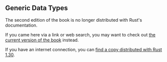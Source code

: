 ## Generic Data Types

The second edition of the book is no longer distributed with Rust's documentation.

If you came here via a link or web search, you may want to check out [the current
version of the book](../ch10-01-syntax.html) instead.

If you have an internet connection, you can [find a copy distributed with
Rust
1.30](https://doc.rust-lang.org/1.30.0/book/second-edition/ch10-01-syntax.html).